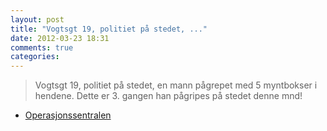 ```yaml
---
layout: post
title: "Vogtsgt 19, politiet på stedet, ..."
date: 2012-03-23 18:31
comments: true
categories: 
---
```

> Vogtsgt 19, politiet på stedet, en mann pågrepet med 5 myntbokser i hendene. Dette er 3. gangen han pågripes på stedet denne mnd! 
- [Operasjonssentralen](https://twitter.com/oslopolitiops/status/183380387815366656)
